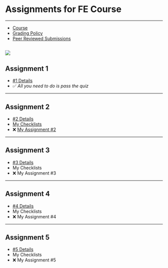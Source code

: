 # Assignments for FE Course
---
- [Course](https://www.coursera.org/learn/html-css-javascript-for-web-developers)
- [Grading Policy](https://www.coursera.org/learn/html-css-javascript-for-web-developers/supplement/RHv7x/how-grading-and-being-late-on-assignments-works)
- [Peer Reviewed Submissions](https://learners.coursera.help/hc/en-us/articles/208279926-Submit-peer-reviewed-assignments)

![](https://i.pinimg.com/originals/86/74/a9/8674a918f3765e5ab9f1191ad5811713.gif)
---
## Assignment 1
- [#1 Details](https://github.com/jhu-ep-coursera/fullstack-course4/blob/master/assignments/assignment1/Assignment-1.md)
- ✅ _All you need to do is pass the quiz_

---
## Assignment 2
- [#2 Details](https://github.com/jhu-ep-coursera/fullstack-course4/blob/master/assignments/assignment2/Assignment-2.md)
- [My Checklists](assignment_2/checklist.md)
- ❌ [My Assignment #2](assignment_2/index.html)

---
## Assignment 3
- [#3 Details](https://github.com/jhu-ep-coursera/fullstack-course4/blob/master/assignments/assignment3/Assignment-3.md)
- My Checklists
- ❌ My Assignment #3

---
## Assignment 4
- [#4 Details](https://github.com/jhu-ep-coursera/fullstack-course4/blob/master/assignments/assignment4/Assignment-4.md)
- My Checklists
- ❌ My Assignment #4

---
## Assignment 5
- [#5 Details](https://github.com/jhu-ep-coursera/fullstack-course4/blob/master/assignments/assignment5/Assignment-5.md)
- My Checklists
- ❌ My Assignment #5